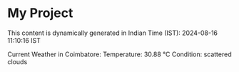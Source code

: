 # My Project

This content is dynamically generated in Indian Time (IST): 2024-08-16 11:10:16 IST


Current Weather in Coimbatore:
Temperature: 30.88 °C
Condition: scattered clouds
